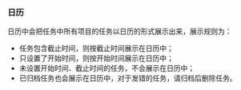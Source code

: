 ### 日历
日历中会把任务中所有项目的任务以日历的形式展示出来，展示规则为：
- 任务包含截止时间，则按截止时间展示在日历中；
- 只设置了开始时间，则按开始时间展示在日历中；
- 未设置开始时间、截止时间的任务，不会展示在日历中；
- 已归档任务也会展示在日历中，对于发错的任务，请归档后删除任务。
